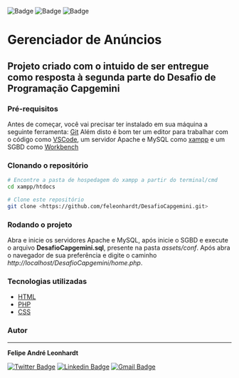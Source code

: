 ![Badge](https://img.shields.io/badge/PHP-v7.0-%23ffffff?style=for-the-badge&logo=ghost)
![Badge](https://img.shields.io/badge/HTML-v5.0-%23ffffff?style=for-the-badge&logo=ghost)
![Badge](https://img.shields.io/badge/CSS-v3.0-%23ffffff?style=for-the-badge&logo=ghost)

# Gerenciador de Anúncios

## Projeto criado com o intuido de ser entregue como resposta à segunda parte do Desafio de Programação Capgemini

### Pré-requisitos

Antes de começar, você vai precisar ter instalado em sua máquina a seguinte ferramenta:
[Git](https://git-scm.com)
Além disto é bom ter um editor para trabalhar com o código como [VSCode](https://code.visualstudio.com/), um servidor Apache e MySQL como [xampp](https://www.apachefriends.org/pt_br/index.html) e um SGBD como [Workbench](https://www.mysql.com/products/workbench/)

### Clonando o repositório

```bash
# Encontre a pasta de hospedagem do xampp a partir do terminal/cmd
cd xampp/htdocs

# Clone este repositório
git clone <https://github.com/feleonhardt/DesafioCapgemini.git>
```
### Rodando o projeto

Abra e inicie os servidores Apache e MySQL, após inicie o SGBD e execute o arquivo **DesafioCapgemini.sql**, presente na pasta *assets/conf*. Após abra o navegador de sua preferência e digite o caminho *http://localhost/DesafioCapgemini/home.php*.

### Tecnologias utilizadas

- [HTML](https://developer.mozilla.org/pt-BR/docs/Web/HTML)
- [PHP](https://www.php.net/)
- [CSS](https://www.w3schools.com/css/)

### Autor
---

**Felipe André Leonhardt**

[![Twitter Badge](https://img.shields.io/badge/-@feleonhardt-1ca0f1?style=flat-square&labelColor=1ca0f1&logo=twitter&logoColor=white&link=https://twitter.com/feleonhardt)](https://twitter.com/feleonhardt) [![Linkedin Badge](https://img.shields.io/badge/-Felipe-blue?style=flat-square&logo=Linkedin&logoColor=white&link=https://www.linkedin.com/in/felipe-andr%C3%A9-leonhardt-527ab71a5/)](https://www.linkedin.com/in/felipe-andr%C3%A9-leonhardt-527ab71a5/) 
[![Gmail Badge](https://img.shields.io/badge/-cabanha.fl@gmail.com-c14438?style=flat-square&logo=Gmail&logoColor=white&link=mailto:cabanha.fl@gmail.com)](mailto:cabanha.fl@gmail.com)